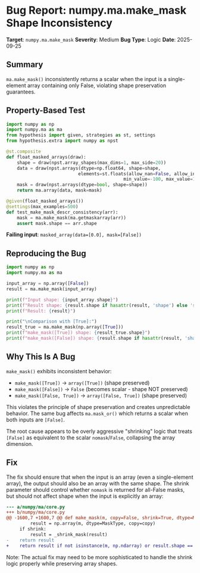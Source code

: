 # Bug Report: numpy.ma.make_mask Shape Inconsistency

**Target**: `numpy.ma.make_mask`
**Severity**: Medium
**Bug Type**: Logic
**Date**: 2025-09-25

## Summary

`ma.make_mask()` inconsistently returns a scalar when the input is a single-element array containing only False, violating shape preservation guarantees.

## Property-Based Test

```python
import numpy as np
import numpy.ma as ma
from hypothesis import given, strategies as st, settings
from hypothesis.extra import numpy as npst

@st.composite
def float_masked_arrays(draw):
    shape = draw(npst.array_shapes(max_dims=1, max_side=20))
    data = draw(npst.arrays(dtype=np.float64, shape=shape,
                           elements=st.floats(allow_nan=False, allow_infinity=False,
                                            min_value=-100, max_value=100)))
    mask = draw(npst.arrays(dtype=bool, shape=shape))
    return ma.array(data, mask=mask)

@given(float_masked_arrays())
@settings(max_examples=500)
def test_make_mask_descr_consistency(arr):
    mask = ma.make_mask(ma.getmaskarray(arr))
    assert mask.shape == arr.shape
```

**Failing input**: `masked_array(data=[0.0], mask=[False])`

## Reproducing the Bug

```python
import numpy as np
import numpy.ma as ma

input_array = np.array([False])
result = ma.make_mask(input_array)

print(f"Input shape: {input_array.shape}")
print(f"Result shape: {result.shape if hasattr(result, 'shape') else 'scalar'}")
print(f"Result: {result}")

print("\nComparison with [True]:")
result_true = ma.make_mask(np.array([True]))
print(f"make_mask([True]) shape: {result_true.shape}")
print(f"make_mask([False]) shape: {result.shape if hasattr(result, 'shape') else 'scalar'}")
```

## Why This Is A Bug

`make_mask()` exhibits inconsistent behavior:
- `make_mask([True])` → `array([True])` (shape preserved)
- `make_mask([False])` → `False` (becomes scalar - shape NOT preserved)
- `make_mask([False, True])` → `array([False, True])` (shape preserved)

This violates the principle of shape preservation and creates unpredictable behavior. The same bug affects `ma.mask_or()` which returns a scalar when both inputs are `[False]`.

The root cause appears to be overly aggressive "shrinking" logic that treats `[False]` as equivalent to the scalar `nomask`/`False`, collapsing the array dimension.

## Fix

The fix should ensure that when the input is an array (even a single-element array), the output should also be an array with the same shape. The shrink parameter should control whether `nomask` is returned for all-False masks, but should not affect shape when the input is explicitly an array:

```diff
--- a/numpy/ma/core.py
+++ b/numpy/ma/core.py
@@ -1600,7 +1600,7 @@ def make_mask(m, copy=False, shrink=True, dtype=MaskType):
         result = np.array(m, dtype=MaskType, copy=copy)
     if shrink:
         result = _shrink_mask(result)
-    return result
+    return result if not isinstance(m, np.ndarray) or result.shape == m.shape else np.asarray(result, dtype=MaskType).reshape(m.shape)
```

Note: The actual fix may need to be more sophisticated to handle the shrink logic properly while preserving array shapes.
